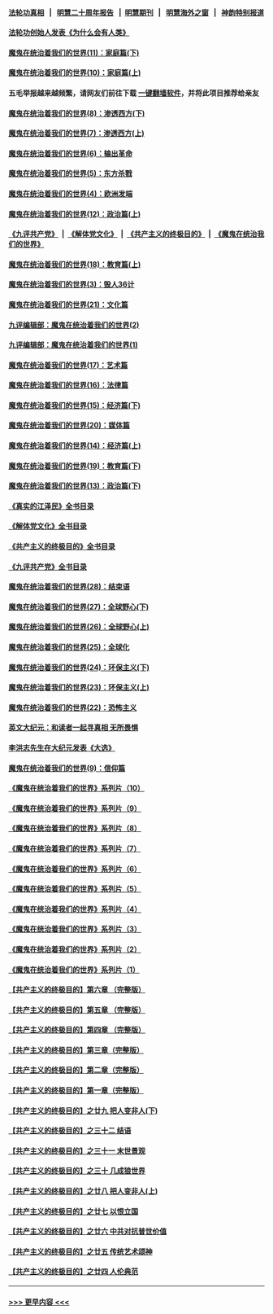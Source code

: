 #### [法轮功真相](https://github.com/gfw-breaker/truth/blob/master/README.md?t=0) &nbsp;&nbsp;|&nbsp;&nbsp; [明慧二十周年报告](https://github.com/gfw-breaker/mh-reports/blob/master/README.md?t=0) &nbsp;&nbsp;|&nbsp;&nbsp;[明慧期刊](https://github.com/gfw-breaker/mh-qikan) &nbsp;&nbsp;|&nbsp;&nbsp; [明慧海外之窗](https://github.com/gfw-breaker/mh-news/blob/master/README.md?t=0) &nbsp;&nbsp;|&nbsp;&nbsp; [神韵特别报道](https://github.com/gfw-breaker/mh-news/blob/master/shenyun.md?t=0)
#### [法轮功创始人发表《为什么会有人类》](../pages/nsc422/n13912117.md?t=04041843) 
#### [魔鬼在统治着我们的世界(11)：家庭篇(下)](../pages/nsc422/n10440961.md?t=04041843) 
#### [魔鬼在统治着我们的世界(10)：家庭篇(上)](../pages/nsc422/n10435448.md?t=04041843) 
#### 五毛举报越来越频繁，请网友们前往下载 [一键翻墙软件](https://github.com/gfw-breaker/ssr-accounts)，并将此项目推荐给亲友
#### [魔鬼在统治着我们的世界(8)：渗透西方(下)](../pages/nsc422/n10429603.md?t=04041843) 
#### [魔鬼在统治着我们的世界(7)：渗透西方(上)](../pages/nsc422/n10426013.md?t=04041843) 
#### [魔鬼在统治着我们的世界(6)：输出革命](../pages/nsc422/n10421536.md?t=04041843) 
#### [魔鬼在统治着我们的世界(5)：东方杀戮](../pages/nsc422/n10417707.md?t=04041843) 
#### [魔鬼在统治着我们的世界(4)：欧洲发端](../pages/nsc422/n10414890.md?t=04041843) 
#### [魔鬼在统治着我们的世界(12)：政治篇(上)](../pages/nsc422/n10444576.md?t=04041843) 
#### [《九评共产党》](https://github.com/begood0513/9ping.md/blob/master/README.md) &nbsp;|&nbsp; [《解体党文化》](../../../../jtdwh.md/blob/master/README.md)  &nbsp;|&nbsp; [《共产主义的终极目的》](../../../../gczydzjmd.md/blob/master/README.md) &nbsp;|&nbsp; [《魔鬼在统治我们的世界》](../../../../mgztzwmdsj.md/blob/master/README.md) 
#### [魔鬼在统治着我们的世界(18)：教育篇(上)](../pages/nsc422/n10526970.md?t=04041843) 
#### [魔鬼在统治着我们的世界(3)：毁人36计](../pages/nsc422/n10411583.md?t=04041843) 
#### [魔鬼在统治着我们的世界(21)：文化篇](../pages/nsc422/n10597706.md?t=04041843) 
#### [九评编辑部：魔鬼在统治着我们的世界(2)](../pages/nsc422/n10410036.md?t=04041843) 
#### [九评编辑部：魔鬼在统治着我们的世界(1)](../pages/nsc422/n10406825.md?t=04041843) 
#### [魔鬼在统治着我们的世界(17)：艺术篇](../pages/nsc422/n10499093.md?t=04041843) 
#### [魔鬼在统治着我们的世界(16)：法律篇](../pages/nsc422/n10485969.md?t=04041843) 
#### [魔鬼在统治着我们的世界(15)：经济篇(下)](../pages/nsc422/n10469975.md?t=04041843) 
#### [魔鬼在统治着我们的世界(20)：媒体篇](../pages/nsc422/n10586579.md?t=04041843) 
#### [魔鬼在统治着我们的世界(14)：经济篇(上)](../pages/nsc422/n10457370.md?t=04041843) 
#### [魔鬼在统治着我们的世界(19)：教育篇(下)](../pages/nsc422/n10564808.md?t=04041843) 
#### [魔鬼在统治着我们的世界(13)：政治篇(下)](../pages/nsc422/n10448270.md?t=04041843) 
#### [《真实的江泽民》全书目录](../pages/nsc422/n13721399.md?t=04041843) 
#### [《解体党文化》全书目录](../pages/nsc422/n13721157.md?t=04041843) 
#### [《共产主义的终极目的》全书目录](../pages/nsc422/n13721048.md?t=04041843) 
#### [《九评共产党》全书目录](../pages/nsc422/n13708085.md?t=04041843) 
#### [魔鬼在统治着我们的世界(28)：结束语](../pages/nsc422/n10936246.md?t=04041843) 
#### [魔鬼在统治着我们的世界(27)：全球野心(下)](../pages/nsc422/n10928319.md?t=04041843) 
#### [魔鬼在统治着我们的世界(26)：全球野心(上)](../pages/nsc422/n10900318.md?t=04041843) 
#### [魔鬼在统治着我们的世界(25)：全球化](../pages/nsc422/n10788205.md?t=04041843) 
#### [魔鬼在统治着我们的世界(24)：环保主义(下)](../pages/nsc422/n10695307.md?t=04041843) 
#### [魔鬼在统治着我们的世界(23)：环保主义(上)](../pages/nsc422/n10688613.md?t=04041843) 
#### [魔鬼在统治着我们的世界(22)：恐怖主义](../pages/nsc422/n10614727.md?t=04041843) 
#### [英文大纪元：和读者一起寻真相 无所畏惧](../pages/nsc422/n12542027.md?t=04041843) 
#### [李洪志先生在大纪元发表《大选》](../pages/nsc422/n12534746.md?t=04041843) 
#### [魔鬼在统治着我们的世界(9)：信仰篇](../pages/nsc422/n10432159.md?t=04041843) 
#### [《魔鬼在统治着我们的世界》系列片（10）](../pages/nsc422/n12292670.md?t=04041843) 
#### [《魔鬼在统治着我们的世界》系列片（9）](../pages/nsc422/n12290859.md?t=04041843) 
#### [《魔鬼在统治着我们的世界》系列片（8）](../pages/nsc422/n12287445.md?t=04041843) 
#### [《魔鬼在统治着我们的世界》系列片（7）](../pages/nsc422/n12283425.md?t=04041843) 
#### [《魔鬼在统治着我们的世界》系列片（6）](../pages/nsc422/n12282314.md?t=04041843) 
#### [《魔鬼在统治着我们的世界》系列片（5）](../pages/nsc422/n12281419.md?t=04041843) 
#### [《魔鬼在统治着我们的世界》系列片（4）](../pages/nsc422/n12274024.md?t=04041843) 
#### [《魔鬼在统治着我们的世界》系列片（3）](../pages/nsc422/n12271322.md?t=04041843) 
#### [《魔鬼在统治着我们的世界》系列片（2）](../pages/nsc422/n12269049.md?t=04041843) 
#### [《魔鬼在统治着我们的世界》系列片（1）](../pages/nsc422/n12267575.md?t=04041843) 
#### [【共产主义的终极目的】第六章 （完整版）](../pages/nsc422/n11428913.md?t=04041843) 
#### [【共产主义的终极目的】第五章 （完整版）](../pages/nsc422/n11428912.md?t=04041843) 
#### [【共产主义的终极目的】第四章 （完整版）](../pages/nsc422/n11428907.md?t=04041843) 
#### [【共产主义的终极目的】第三章（完整版）](../pages/nsc422/n11428848.md?t=04041843) 
#### [【共产主义的终极目的】第二章（完整版）](../pages/nsc422/n11428831.md?t=04041843) 
#### [【共产主义的终极目的】第一章（完整版）](../pages/nsc422/n11417651.md?t=04041843) 
#### [【共产主义的终极目的】之廿九 把人变非人(下)](../pages/nsc422/n11344140.md?t=04041843) 
#### [【共产主义的终极目的】之三十二 结语](../pages/nsc422/n11360535.md?t=04041843) 
#### [【共产主义的终极目的】之三十一 末世景观](../pages/nsc422/n11351129.md?t=04041843) 
#### [【共产主义的终极目的】之三十 几成狼世界](../pages/nsc422/n11348280.md?t=04041843) 
#### [【共产主义的终极目的】之廿八 把人变非人(上)](../pages/nsc422/n11340492.md?t=04041843) 
#### [【共产主义的终极目的】之廿七 以恨立国](../pages/nsc422/n11336944.md?t=04041843) 
#### [【共产主义的终极目的】之廿六 中共对抗普世价值](../pages/nsc422/n11324785.md?t=04041843) 
#### [【共产主义的终极目的】之廿五 传统艺术颂神](../pages/nsc422/n11296396.md?t=04041843) 
#### [【共产主义的终极目的】之廿四 人伦典范](../pages/nsc422/n11296397.md?t=04041843) 

----
#### [ >>> 更早内容 <<< ](../indexes/nsc422-earlier.md)
